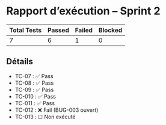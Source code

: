 # Rapport d’exécution – Sprint 2

| Total Tests | Passed | Failed | Blocked |
|-------------|--------|--------|---------|
| 7           | 6      | 1      | 0       |

## Détails
- TC-07 : ✅ Pass
- TC-08 : ✅ Pass
- TC-09 : ✅ Pass
- TC-010 : ✅ Pass
- TC-011 : ✅ Pass
- TC-012 : ❌ Fail (BUG-003 ouvert)
- TC-013 : ☐ Non exécuté
